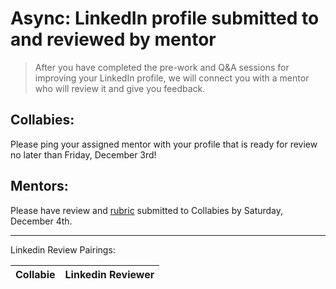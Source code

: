 # Async: LinkedIn profile submitted to and reviewed by mentor

> After you have completed the pre-work and Q&A sessions for improving your LinkedIn profile, we will connect you with a mentor who will review it and give you feedback.

## Collabies:

Please ping your assigned mentor with your profile that is ready for review no later than Friday, December 3rd!

## Mentors:

Please have review and [rubric](https://the-collab-lab.slack.com/archives/C01L13XNS73/p1614915073114000?thread_ts=1614915062.113600&cid=C01L13XNS73) submitted to Collabies by Saturday, December 4th.

---

Linkedin Review Pairings:

[comment]: <> (Populate using the values in this CodeSandbox: https://codesandbox.io/s/career-lab-pairings-u1qmj?file=/src/App.js)
[comment]: <> (TODO: move this script into this project somehow)

| Collabie | Linkedin Reviewer |
| ---- | ---- |
